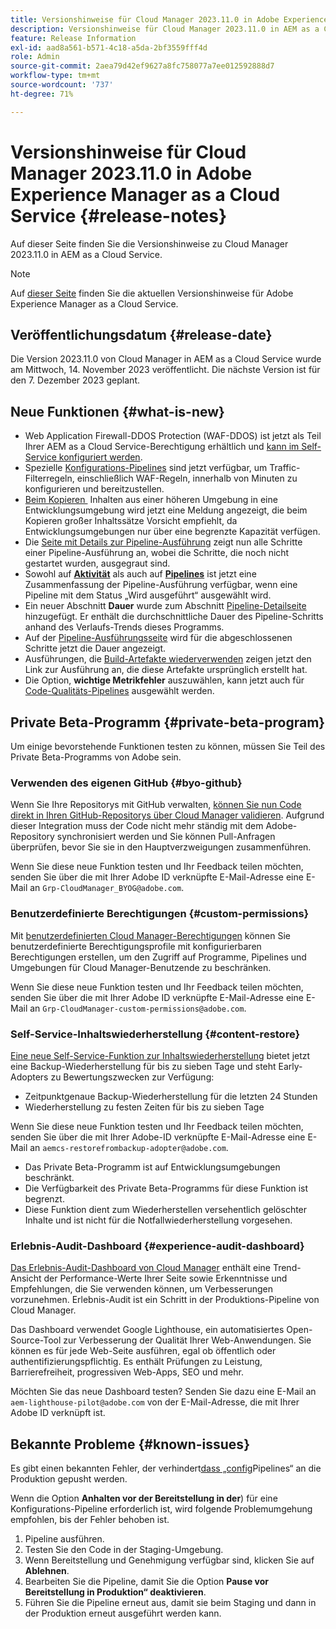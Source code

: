 ```yaml
---
title: Versionshinweise für Cloud Manager 2023.11.0 in Adobe Experience Manager as a Cloud Service
description: Versionshinweise für Cloud Manager 2023.11.0 in AEM as a Cloud Service.
feature: Release Information
exl-id: aad8a561-b571-4c18-a5da-2bf3559fff4d
role: Admin
source-git-commit: 2aea79d42ef9627a8fc758077a7ee012592888d7
workflow-type: tm+mt
source-wordcount: '737'
ht-degree: 71%

---
```


# Versionshinweise für Cloud Manager 2023.11.0 in Adobe Experience Manager as a Cloud Service {#release-notes}

Auf dieser Seite finden Sie die Versionshinweise zu Cloud Manager 2023.11.0 in AEM as a Cloud Service.

>[!NOTE]
>
>Auf [dieser Seite](/help/release-notes/release-notes-cloud/release-notes-current.md) finden Sie die aktuellen Versionshinweise für Adobe Experience Manager as a Cloud Service.

## Veröffentlichungsdatum {#release-date}

Die Version 2023.11.0 von Cloud Manager in AEM as a Cloud Service wurde am Mittwoch, 14. November 2023 veröffentlicht. Die nächste Version ist für den 7. Dezember 2023 geplant.

## Neue Funktionen {#what-is-new}

* Web Application Firewall-DDOS Protection (WAF-DDOS) ist jetzt als Teil Ihrer AEM as a Cloud Service-Berechtigung erhältlich und [kann im Self-Service konfiguriert werden](/help/implementing/cloud-manager/getting-access-to-aem-in-cloud/creating-production-programs.md).
* Spezielle [Konfigurations-Pipelines](/help/implementing/cloud-manager/configuring-pipelines/introduction-ci-cd-pipelines.md) sind jetzt verfügbar, um Traffic-Filterregeln, einschließlich WAF-Regeln, innerhalb von Minuten zu konfigurieren und bereitzustellen.
* [Beim Kopieren &#x200B;](/help/implementing/developing/tools/content-copy.md) Inhalten aus einer höheren Umgebung in eine Entwicklungsumgebung wird jetzt eine Meldung angezeigt, die beim Kopieren großer Inhaltssätze Vorsicht empfiehlt, da Entwicklungsumgebungen nur über eine begrenzte Kapazität verfügen.
* Die [Seite mit Details zur Pipeline-Ausführung](/help/implementing/cloud-manager/configuring-pipelines/managing-pipelines.md#view-details) zeigt nun alle Schritte einer Pipeline-Ausführung an, wobei die Schritte, die noch nicht gestartet wurden, ausgegraut sind.
* Sowohl auf **[Aktivität](/help/implementing/cloud-manager/configuring-pipelines/managing-pipelines.md#activity)** als auch auf **[Pipelines](/help/implementing/cloud-manager/configuring-pipelines/managing-pipelines.md#pipelines)** ist jetzt eine Zusammenfassung der Pipeline-Ausführung verfügbar, wenn eine Pipeline mit dem Status „Wird ausgeführt“ ausgewählt wird.
* Ein neuer Abschnitt **Dauer** wurde zum Abschnitt [Pipeline-Detailseite](/help/implementing/cloud-manager/configuring-pipelines/managing-pipelines.md#view-details) hinzugefügt. Er enthält die durchschnittliche Dauer des Pipeline-Schritts anhand des Verlaufs-Trends dieses Programms.
* Auf der [Pipeline-Ausführungsseite](/help/implementing/cloud-manager/configuring-pipelines/managing-pipelines.md#activity-window) wird für die abgeschlossenen Schritte jetzt die Dauer angezeigt.
* Ausführungen, die [Build-Artefakte wiederverwenden](/help/implementing/cloud-manager/getting-access-to-aem-in-cloud/setting-up-project.md#build-artifact-reuse) zeigen jetzt den Link zur Ausführung an, die diese Artefakte ursprünglich erstellt hat.
* Die Option, **wichtige Metrikfehler** auszuwählen, kann jetzt auch für [Code-Qualitäts-Pipelines](/help/implementing/cloud-manager/configuring-pipelines/configuring-non-production-pipelines.md) ausgewählt werden.


## Private Beta-Programm {#private-beta-program}

Um einige bevorstehende Funktionen testen zu können, müssen Sie Teil des Private Beta-Programms von Adobe sein.

### Verwenden des eigenen GitHub {#byo-github}

Wenn Sie Ihre Repositorys mit GitHub verwalten, [können Sie nun Code direkt in Ihren GitHub-Repositorys über Cloud Manager validieren](/help/implementing/cloud-manager/managing-code/private-repositories.md). Aufgrund dieser Integration muss der Code nicht mehr ständig mit dem Adobe-Repository synchronisiert werden und Sie können Pull-Anfragen überprüfen, bevor Sie sie in den Hauptverzweigungen zusammenführen.

Wenn Sie diese neue Funktion testen und Ihr Feedback teilen möchten, senden Sie über die mit Ihrer Adobe ID verknüpfte E-Mail-Adresse eine E-Mail an `Grp-CloudManager_BYOG@adobe.com`.

### Benutzerdefinierte Berechtigungen {#custom-permissions}

Mit [benutzerdefinierten Cloud Manager-Berechtigungen](/help/implementing/cloud-manager/custom-permissions.md) können Sie benutzerdefinierte Berechtigungsprofile mit konfigurierbaren Berechtigungen erstellen, um den Zugriff auf Programme, Pipelines und Umgebungen für Cloud Manager-Benutzende zu beschränken.

Wenn Sie diese neue Funktion testen und Ihr Feedback teilen möchten, senden Sie über die mit Ihrer Adobe ID verknüpfte E-Mail-Adresse eine E-Mail an `Grp-CloudManager-custom-permissions@adobe.com`.

### Self-Service-Inhaltswiederherstellung {#content-restore}

[Eine neue Self-Service-Funktion zur Inhaltswiederherstellung](/help/operations/restore.md) bietet jetzt eine Backup-Wiederherstellung für bis zu sieben Tage und steht Early-Adopters zu Bewertungszwecken zur Verfügung:

* Zeitpunktgenaue Backup-Wiederherstellung für die letzten 24 Stunden
* Wiederherstellung zu festen Zeiten für bis zu sieben Tage

Wenn Sie diese neue Funktion testen und Ihr Feedback teilen möchten, senden Sie über die mit Ihrer Adobe-ID verknüpfte E-Mail-Adresse eine E-Mail an `aemcs-restorefrombackup-adopter@adobe.com`.

* Das Private Beta-Programm ist auf Entwicklungsumgebungen beschränkt.
* Die Verfügbarkeit des Private Beta-Programms für diese Funktion ist begrenzt.
* Diese Funktion dient zum Wiederherstellen versehentlich gelöschter Inhalte und ist nicht für die Notfallwiederherstellung vorgesehen.

### Erlebnis-Audit-Dashboard {#experience-audit-dashboard}

[Das Erlebnis-Audit-Dashboard von Cloud Manager](/help/implementing/cloud-manager/reports/report-experience-audit.md) enthält eine Trend-Ansicht der Performance-Werte Ihrer Seite sowie Erkenntnisse und Empfehlungen, die Sie verwenden können, um Verbesserungen vorzunehmen. Erlebnis-Audit ist ein Schritt in der Produktions-Pipeline von Cloud Manager.

Das Dashboard verwendet Google Lighthouse, ein automatisiertes Open-Source-Tool zur Verbesserung der Qualität Ihrer Web-Anwendungen. Sie können es für jede Web-Seite ausführen, egal ob öffentlich oder authentifizierungspflichtig. Es enthält Prüfungen zu Leistung, Barrierefreiheit, progressiven Web-Apps, SEO und mehr.

Möchten Sie das neue Dashboard testen? Senden Sie dazu eine E-Mail an `aem-lighthouse-pilot@adobe.com` von der E-Mail-Adresse, die mit Ihrer Adobe ID verknüpft ist.

## Bekannte Probleme {#known-issues}

Es gibt einen bekannten Fehler, der verhindert[&#x200B; dass „config](/help/implementing/cloud-manager/configuring-pipelines/introduction-ci-cd-pipelines.md##config-deployment-pipeline)Pipelines“ an die Produktion gepusht werden.

Wenn die Option **Anhalten vor der Bereitstellung in der**) für eine Konfigurations-Pipeline erforderlich ist, wird folgende Problemumgehung empfohlen, bis der Fehler behoben ist.

1. Pipeline ausführen.
1. Testen Sie den Code in der Staging-Umgebung.
1. Wenn Bereitstellung und Genehmigung verfügbar sind, klicken Sie auf **Ablehnen**.
1. Bearbeiten Sie die Pipeline, damit Sie die Option **Pause vor Bereitstellung in Produktion“ deaktivieren**.
1. Führen Sie die Pipeline erneut aus, damit sie beim Staging und dann in der Produktion erneut ausgeführt werden kann.

